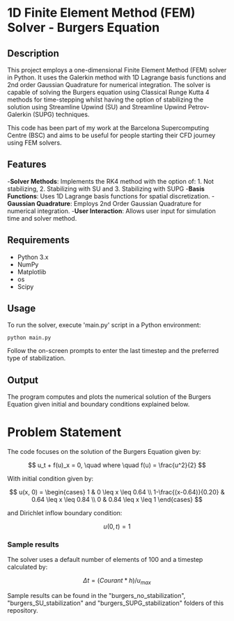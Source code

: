 # 1D Finite Element Method (FEM) Solver - Burgers Equation

## Description
This project employs a one-dimensional Finite Element Method (FEM) solver in Python. It uses the Galerkin method with 1D Lagrange basis functions and 2nd order Gaussian Quadrature for numerical integration. The solver is capable of solving the Burgers equation using Classical Runge Kutta 4 methods for time-stepping whilst having the option of stabilizing the solution using Streamline Upwind (SU) and Streamline Upwind Petrov-Galerkin (SUPG) techniques.

This code has been part of my work at the Barcelona Supercomputing Centre (BSC) and aims to be useful for people starting their CFD journey using FEM solvers.

## Features
-**Solver Methods**: Implements the RK4 method with the option of: 1. Not stabilizing, 2. Stabilizing with SU and 3. Stabilizing with SUPG
-**Basis Functions**: Uses 1D Lagrange basis functions for spatial discretization.
-**Gaussian Quadrature**: Employs 2nd Order Gaussian Quadrature for numerical integration.
-**User Interaction**: Allows user input for simulation time and solver method.

## Requirements
- Python 3.x
- NumPy
- Matplotlib
- os
- Scipy

## Usage
To run the solver, execute 'main.py' script in a Python environment:

```
python main.py
```

Follow the on-screen prompts to enter the last timestep and the preferred type of stabilization.

## Output
The program computes and plots the numerical solution of the Burgers Equation given initial and boundary conditions explained below.

# Problem Statement

The code focuses on the solution of the Burgers Equation given by:

$$
u_t + f(u)_x = 0, \quad where \quad f(u) = \frac{u^2}{2}
$$

With initial condition given by:

$$
u(x, 0) = \begin{cases}
    1 &  0 \leq x \leq 0.64 \\
    1-\frac{(x-0.64)}{0.20} & 0.64 \leq x \leq 0.84 \\
    0 &  0.84 \leq x \leq 1
\end{cases}
$$

and Dirichlet inflow boundary condition:

$$
u(0, t) = 1
$$

### Sample results
The solver uses a default number of elements of 100 and a timestep calculated by: 

$$
\Delta t = (Courant * h) / u_{max}
$$

Sample results can be found in the "burgers_no_stabilization", "burgers_SU_stabilization" and "burgers_SUPG_stabilization" folders of this repository.

